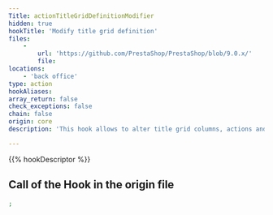 ```yaml
---
Title: actionTitleGridDefinitionModifier
hidden: true
hookTitle: 'Modify title grid definition'
files:
    -
        url: 'https://github.com/PrestaShop/PrestaShop/blob/9.0.x/'
        file: 
locations:
    - 'back office'
type: action
hookAliases: 
array_return: false
check_exceptions: false
chain: false
origin: core
description: 'This hook allows to alter title grid columns, actions and filters'

---
```


{{% hookDescriptor %}}

## Call of the Hook in the origin file

```php
;
```
